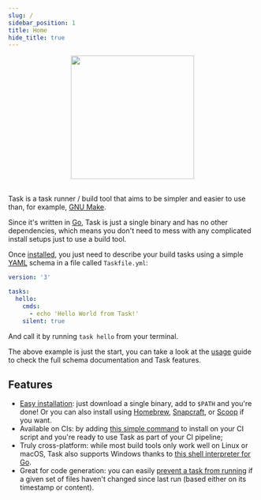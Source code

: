 ```yaml
---
slug: /
sidebar_position: 1
title: Home
hide_title: true
---
```


<div align="center">
  <img id="logo" src="/img/logo.svg" height="250px" width="250px" />
</div>
<br />

Task is a task runner / build tool that aims to be simpler and easier to use
than, for example, [GNU Make][make].

Since it's written in [Go][go], Task is just a single binary and has no other
dependencies, which means you don't need to mess with any complicated install
setups just to use a build tool.

Once [installed](/installation), you just need to describe your build tasks
using a simple [YAML][yaml] schema in a file called `Taskfile.yml`:

```yaml title="Taskfile.yml"
version: '3'

tasks:
  hello:
    cmds:
      - echo 'Hello World from Task!'
    silent: true
```

And call it by running `task hello` from your terminal.

The above example is just the start, you can take a look at the [usage](/usage)
guide to check the full schema documentation and Task features.

## Features

- [Easy installation](/installation): just download a single binary, add to
  `$PATH` and you're done! Or you can also install using [Homebrew][homebrew],
  [Snapcraft][snapcraft], or [Scoop][scoop] if you want.
- Available on CIs: by adding
  [this simple command](/installation#install-script) to install on your CI
  script and you're ready to use Task as part of your CI pipeline;
- Truly cross-platform: while most build tools only work well on Linux or macOS,
  Task also supports Windows thanks to [this shell interpreter for Go][sh].
- Great for code generation: you can easily
  [prevent a task from running](/usage#prevent-unnecessary-work) if a given set
  of files haven't changed since last run (based either on its timestamp or
  content).

<!-- prettier-ignore-start -->
[make]: https://www.gnu.org/software/make/
[go]: https://go.dev/
[yaml]: http://yaml.org/
[homebrew]: https://brew.sh/
[snapcraft]: https://snapcraft.io/
[scoop]: https://scoop.sh/
[sh]: https://github.com/mvdan/sh
<!-- prettier-ignore-end -->
